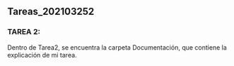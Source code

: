 ## Tareas_202103252

### TAREA 2:

Dentro de Tarea2, se encuentra la carpeta Documentación, que contiene la explicación de mi tarea.
